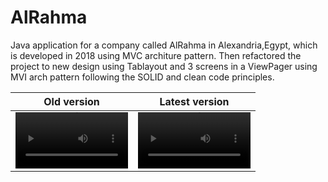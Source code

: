 # AlRahma
Java application for a company called AlRahma in Alexandria,Egypt, which is developed in 2018 using MVC architure pattern.
Then refactored the project to new design using Tablayout and 3 screens in a ViewPager using MVI arch pattern following the SOLID and clean code principles.

Old version | Latest version
:-: | :-:
<video src='https://github.com/AhmedTawfek/AlRahma/assets/95584517/e7d91b6a-9e9c-4053-a68b-c4003beface5' width=180/> | <video src='https://github.com/AhmedTawfek/AlRahma/assets/95584517/dc5db039-c3af-42cf-bb22-caf6f4b58fcc' width=180/>

